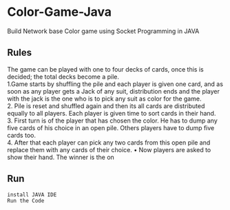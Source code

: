 # Color-Game-Java
Build Network base Color game using Socket Programming in JAVA

## Rules 

The	game	can	be	played	with	one	to	four	decks	of	cards,	once	this	is	decided;	the	total	decks	become	a	pile.		
1.Game	starts	by	shuffling	the	pile	and	each	player	is	given	one	card,	and	as	soon	as	any	player	gets	a	Jack	of	any	suit,	distribution	ends	and	the	player	with	the	jack	is	the	one	who	is	to	pick	any	suit	as	color	for	the	game.		
2. Pile	is	reset	and	shuffled	again	and	then	its	all	cards	are	distributed	equally	to	all	players.	Each	player	is	given	time	to	sort	cards	in	their	hand.		
3. First	turn	is	of	the	player	that	has	chosen	the	color.	He	has	to	dump	any	five	cards	of	his	choice	in	an	open	pile.	Others	players	have	to	dump	five	cards	too.		
4. After	that	each	player	can	pick	any	two	cards	from	this	open	pile	and	replace	them	with	any	cards	of	their	choice.	• Now	players	are	asked	to	show	their	hand.	The	winner	is	the	on

## Run
```JAVA
install JAVA IDE
Run the Code
```
